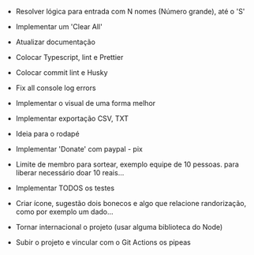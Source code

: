 - Resolver lógica para entrada com N nomes (Número grande), até o 'S'

- Implementar um 'Clear All'

- Atualizar documentação
- Colocar Typescript, lint e Prettier
- Colocar commit lint e Husky

- Fix all console log errors

- Implementar o visual de uma forma melhor

- Implementar exportação CSV, TXT
- Ideia para o rodapé
- Implementar 'Donate' com paypal - pix
- Limite de membro para sortear, exemplo equipe de 10 pessoas. para liberar necessário doar 10 reais...

- Implementar TODOS os testes

- Criar ícone, sugestão dois bonecos e algo que relacione randorização, como por exemplo um dado...
- Tornar internacional o projeto (usar alguma biblioteca do Node)

- Subir o projeto e vincular com o Git Actions os pipeas